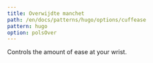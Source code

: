```yaml
---
title: Overwijdte manchet
path: /en/docs/patterns/hugo/options/cuffease
pattern: hugo
option: polsOver
---
```


Controls the amount of ease at your wrist.